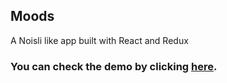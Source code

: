 ## Moods

A Noisli like app built with React and Redux

### You can check the demo by clicking [here](https://moods-f15c1.firebaseapp.com/).